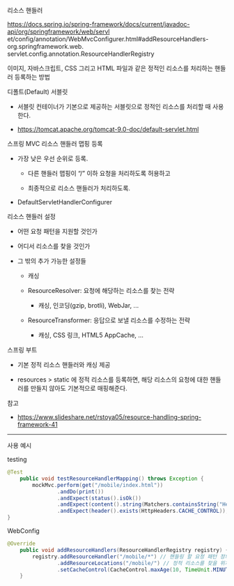 리소스 핸들러

https://docs.spring.io/spring-framework/docs/current/javadoc-api/org/springframework/web/servl et/config/annotation/WebMvcConfigurer.html#addResourceHandlers-org.springframework.web. servlet.config.annotation.ResourceHandlerRegistry

이미지, 자바스크립트, CSS 그리고 HTML 파일과 같은 정적인 리소스를 처리하는 핸들러 등록하는 방법

디폴트(Default) 서블릿

- 서블릿 컨테이너가 기본으로 제공하는 서블릿으로 정적인 리소스를 처리할 때 사용한다. 

- https://tomcat.apache.org/tomcat-9.0-doc/default-servlet.html

스프링 MVC 리소스 핸들러 맵핑 등록 

- 가장 낮은 우선 순위로 등록.
	
	- 다른 핸들러 맵핑이 “/” 이하 요청을 처리하도록 허용하고
	
	- 최종적으로 리소스 핸들러가 처리하도록. 
	
- DefaultServletHandlerConfigurer

리소스 핸들러 설정

- 어떤 요청 패턴을 지원할 것인가

- 어디서 리소스를 찾을 것인가

- 그 밖의 추가 가능한 설정들

	- 캐싱
	
	- ResourceResolver: 요청에 해당하는 리소스를 찾는 전략
	
		- 캐싱, 인코딩(gzip, brotli), WebJar, ...
	
	- ResourceTransformer: 응답으로 보낼 리소스를 수정하는 전략
	
		- 캐싱, CSS 링크, HTML5 AppCache, ... 

스프링 부트

- 기본 정적 리소스 핸들러와 캐싱 제공

- resources > static 에 정적 리소스를 등록하면, 해당 리소스의 요청에 대한 핸들러를 만들지 않아도 기본적으로 매핑해준다.

참고

- https://www.slideshare.net/rstoya05/resource-handling-spring-framework-41

---

사용 예시

testing

```java
@Test
    public void testResourceHandlerMapping() throws Exception {
        mockMvc.perform(get("/mobile/index.html"))
                .andDo(print())
                .andExpect(status().isOk())
                .andExpect(content().string(Matchers.containsString("Hello Mobile Index")))
                .andExpect(header().exists(HttpHeaders.CACHE_CONTROL)); // 응답 header의 캐싱 정보 확인
}
```

WebConfig

```java
@Override
    public void addResourceHandlers(ResourceHandlerRegistry registry) {
        registry.addResourceHandler("/mobile/*") // 핸들링 할 요청 패턴 정의
                .addResourceLocations("/mobile/") // 정적 리소스를 찾을 위치
                .setCacheControl(CacheControl.maxAge(10, TimeUnit.MINUTES)); // 10분간 캐싱하라는 캐싱 정보 추가
    }
```